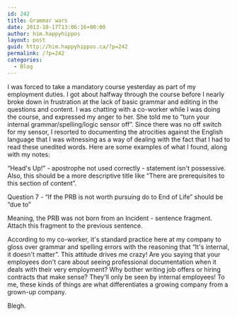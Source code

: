 ```yaml
---
id: 242
title: Grammar wars
date: 2013-10-17T13:06:16+00:00
author: him.happyhippos
layout: post
guid: http://him.happyhippos.ca/?p=242
permalink: /?p=242
categories:
  - Blog
---
```

I was forced to take a mandatory course yesterday as part of my employment duties. I got about halfway through the course before I nearly broke down in frustration at the lack of basic grammar and editing in the questions and content. I was chatting with a co-worker while I was doing the course, and expressed my anger to her. She told me to &#8220;turn your internal grammar/spelling/logic sensor off&#8221;. Since there was no off switch for my sensor, I resorted to documenting the atrocities against the English language that I was witnessing as a way of dealing with the fact that I had to read these unedited words. Here are some examples of what I found, along with my notes:

&#8220;Head's Up!&#8221; - apostrophe not used correctly - statement isn't possessive. Also, this should be a more descriptive title like &#8220;There are prerequisites to this section of content&#8221;.

Question 7 - &#8220;If the PRB is not worth pursuing do to End of Life&#8221; should be &#8220;due to&#8221;

Meaning, the PRB was not born from an Incident - sentence fragment. Attach this fragment to the previous sentence.

According to my co-worker, it's standard practice here at my company to gloss over grammar and spelling errors with the reasoning that &#8220;It's internal, it doesn't matter&#8221;. This attitude drives me crazy! Are you saying that your employees don't care about seeing professional documentation when it deals with their very employment? Why bother writing job offers or hiring contracts that make sense? They'll only be seen by internal employees! To me, these kinds of things are what differentiates a growing company from a grown-up company.

Blegh.
